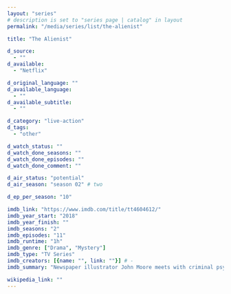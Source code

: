 ```yaml
---
layout: "series"
# description is set to "series page | catalog" in layout
permalink: "/media/series/list/the-alienist"

title: "The Alienist"

d_source:
  - ""
d_available:
  - "Netflix"

d_original_language: ""
d_available_language:
  - ""
d_available_subtitle:
  - ""

d_category: "live-action"
d_tags:
  - "other"

d_watch_status: ""
d_watch_done_seasons: ""
d_watch_done_episodes: ""
d_watch_done_comment: ""

d_air_status: "potential"
d_air_season: "season 02" # two

d_ep_per_season: "10"

imdb_link: "https://www.imdb.com/title/tt4604612/"
imdb_year_start: "2018"
imdb_year_finish: ""
imdb_seasons: "2"
imdb_episodes: "11"
imdb_runtime: "1h"
imdb_genre: ["Drama", "Mystery"]
imdb_type: "TV Series"
imdb_creators: [{name: "", link: ""}] # -
imdb_summary: "Newspaper illustrator John Moore meets with criminal psychologist (alienist) Dr. Laszlo Kreizler to investigate a serial killer in New York during the late 19th century."

wikipedia_link: ""
---
```

